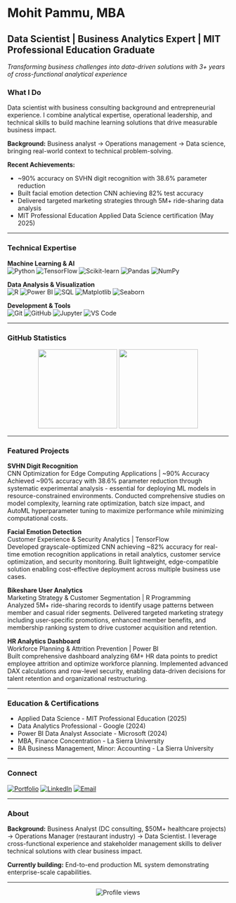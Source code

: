 # Mohit Pammu, MBA

## Data Scientist | Business Analytics Expert | MIT Professional Education Graduate

*Transforming business challenges into data-driven solutions with 3+ years of cross-functional analytical experience*

### What I Do

Data scientist with business consulting background and entrepreneurial experience. I combine analytical expertise, operational leadership, and technical skills to build machine learning solutions that drive measurable business impact.

**Background:** Business analyst → Operations management → Data science, bringing real-world context to technical problem-solving.

**Recent Achievements:**
- ~90% accuracy on SVHN digit recognition with 38.6% parameter reduction  
- Built facial emotion detection CNN achieving 82% test accuracy
- Delivered targeted marketing strategies through 5M+ ride-sharing data analysis
- MIT Professional Education Applied Data Science certification (May 2025)

---

### Technical Expertise

**Machine Learning & AI**  
![Python](https://img.shields.io/badge/-Python-3776AB?style=flat-square&logo=python&logoColor=white)
![TensorFlow](https://img.shields.io/badge/-TensorFlow-FF6F00?style=flat-square&logo=tensorflow&logoColor=white)
![Scikit-learn](https://img.shields.io/badge/-Scikit--learn-F7931E?style=flat-square&logo=scikit-learn&logoColor=white)
![Pandas](https://img.shields.io/badge/-Pandas-150458?style=flat-square&logo=pandas&logoColor=white)
![NumPy](https://img.shields.io/badge/-NumPy-013243?style=flat-square&logo=numpy&logoColor=white)

**Data Analysis & Visualization**  
![R](https://img.shields.io/badge/-R-276DC3?style=flat-square&logo=r&logoColor=white)
![Power BI](https://img.shields.io/badge/-Power%20BI-F2C811?style=flat-square&logo=powerbi&logoColor=black)
![SQL](https://img.shields.io/badge/-SQL-4479A1?style=flat-square&logo=postgresql&logoColor=white)
![Matplotlib](https://img.shields.io/badge/-Matplotlib-11557c?style=flat-square&logo=matplotlib&logoColor=white)
![Seaborn](https://img.shields.io/badge/-Seaborn-3776ab?style=flat-square&logo=seaborn&logoColor=white)

**Development & Tools**  
![Git](https://img.shields.io/badge/-Git-F05032?style=flat-square&logo=git&logoColor=white)
![GitHub](https://img.shields.io/badge/-GitHub-181717?style=flat-square&logo=github&logoColor=white)
![Jupyter](https://img.shields.io/badge/-Jupyter-F37626?style=flat-square&logo=jupyter&logoColor=white)
![VS Code](https://img.shields.io/badge/-VS%20Code-007ACC?style=flat-square&logo=visual-studio-code&logoColor=white)

---

### GitHub Statistics

<div align="center">
  <img height="180em" src="https://github-readme-stats.vercel.app/api?username=MohitPammu&show_icons=true&theme=tokyonight&include_all_commits=true&count_private=true"/>
  <img height="180em" src="https://github-readme-stats.vercel.app/api/top-langs/?username=MohitPammu&layout=compact&langs_count=8&theme=tokyonight"/>
</div>

---

### Featured Projects

**SVHN Digit Recognition**  
CNN Optimization for Edge Computing Applications | ~90% Accuracy  
Achieved ~90% accuracy with 38.6% parameter reduction through systematic experimental analysis - essential for deploying ML models in resource-constrained environments. Conducted comprehensive studies on model complexity, learning rate optimization, batch size impact, and AutoML hyperparameter tuning to maximize performance while minimizing computational costs.

**Facial Emotion Detection**  
Customer Experience & Security Analytics | TensorFlow  
Developed grayscale-optimized CNN achieving ~82% accuracy for real-time emotion recognition applications in retail analytics, customer service optimization, and security monitoring. Built lightweight, edge-compatible solution enabling cost-effective deployment across multiple business use cases.

**Bikeshare User Analytics**  
Marketing Strategy & Customer Segmentation | R Programming  
Analyzed 5M+ ride-sharing records to identify usage patterns between member and casual rider segments. Delivered targeted marketing strategy including user-specific promotions, enhanced member benefits, and membership ranking system to drive customer acquisition and retention.

**HR Analytics Dashboard**  
Workforce Planning & Attrition Prevention | Power BI  
Built comprehensive dashboard analyzing 6M+ HR data points to predict employee attrition and optimize workforce planning. Implemented advanced DAX calculations and row-level security, enabling data-driven decisions for talent retention and organizational restructuring.

---

### Education & Certifications

- Applied Data Science - MIT Professional Education (2025)
- Data Analytics Professional - Google (2024)
- Power BI Data Analyst Associate - Microsoft (2024)
- MBA, Finance Concentration - La Sierra University
- BA Business Management, Minor: Accounting - La Sierra University

---

### Connect

[![Portfolio](https://img.shields.io/badge/-Portfolio-000000?style=for-the-badge&logo=react&logoColor=white)](https://mohitpammu.github.io/Projects/)
[![LinkedIn](https://img.shields.io/badge/-LinkedIn-0077B5?style=for-the-badge&logo=linkedin&logoColor=white)](https://linkedin.com/in/mohitpammu)
[![Email](https://img.shields.io/badge/-Email-D14836?style=for-the-badge&logo=gmail&logoColor=white)](mailto:mopammu@gmail.com)

---

### About

**Background:** Business Analyst (DC consulting, $50M+ healthcare projects) → Operations Manager (restaurant industry) → Data Scientist. I leverage cross-functional experience and stakeholder management skills to deliver technical solutions with clear business impact.

**Currently building:** End-to-end production ML system demonstrating enterprise-scale capabilities.

---

<div align="center">
  <img src="https://komarev.com/ghpvc/?username=MohitPammu&color=blueviolet&style=flat-square&label=Profile+Views" alt="Profile views"/>
</div>
